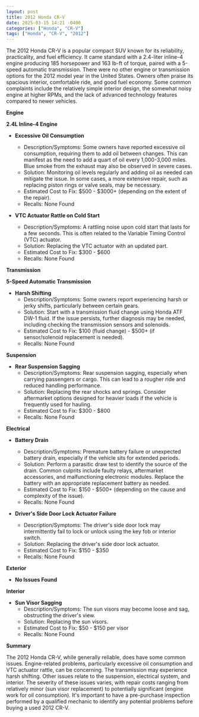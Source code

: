 ```yaml
---
layout: post
title: 2012 Honda CR-V
date: 2025-03-15 14:21 -0400
categories: ["Honda", "CR-V"]
tags: ["Honda", "CR-V", "2012"]
---
```

The 2012 Honda CR-V is a popular compact SUV known for its reliability, practicality, and fuel efficiency. It came standard with a 2.4-liter inline-4 engine producing 185 horsepower and 163 lb-ft of torque, paired with a 5-speed automatic transmission. There were no other engine or transmission options for the 2012 model year in the United States. Owners often praise its spacious interior, comfortable ride, and good fuel economy. Some common complaints include the relatively simple interior design, the somewhat noisy engine at higher RPMs, and the lack of advanced technology features compared to newer vehicles.

**Engine**

**2.4L Inline-4 Engine**
* **Excessive Oil Consumption**
    * Description/Symptoms: Some owners have reported excessive oil consumption, requiring them to add oil between changes. This can manifest as the need to add a quart of oil every 1,000-3,000 miles. Blue smoke from the exhaust may also be observed in severe cases.
    * Solution: Monitoring oil levels regularly and adding oil as needed can mitigate the issue. In some cases, a more extensive repair, such as replacing piston rings or valve seals, may be necessary.
    * Estimated Cost to Fix: $500 - $3000+ (depending on the extent of the repair).
    * Recalls: None Found

* **VTC Actuator Rattle on Cold Start**
    * Description/Symptoms: A rattling noise upon cold start that lasts for a few seconds. This is often related to the Variable Timing Control (VTC) actuator.
    * Solution: Replacing the VTC actuator with an updated part.
    * Estimated Cost to Fix: $300 - $600
    * Recalls: None Found

**Transmission**

**5-Speed Automatic Transmission**
* **Harsh Shifting**
    * Description/Symptoms: Some owners report experiencing harsh or jerky shifts, particularly between certain gears.
    * Solution: Start with a transmission fluid change using Honda ATF DW-1 fluid. If the issue persists, further diagnosis may be needed, including checking the transmission sensors and solenoids.
    * Estimated Cost to Fix: $100 (fluid change) - $500+ (if sensor/solenoid replacement is needed).
    * Recalls: None Found

**Suspension**

* **Rear Suspension Sagging**
    * Description/Symptoms: Rear suspension sagging, especially when carrying passengers or cargo. This can lead to a rougher ride and reduced handling performance.
    * Solution: Replacing the rear shocks and springs. Consider aftermarket options designed for heavier loads if the vehicle is frequently used for hauling.
    * Estimated Cost to Fix: $300 - $800
    * Recalls: None Found

**Electrical**

* **Battery Drain**
    * Description/Symptoms: Premature battery failure or unexpected battery drain, especially if the vehicle sits for extended periods.
    * Solution: Perform a parasitic draw test to identify the source of the drain. Common culprits include faulty relays, aftermarket accessories, and malfunctioning electronic modules. Replace the battery with an appropriate replacement battery as needed.
    * Estimated Cost to Fix: $150 - $500+ (depending on the cause and complexity of the issue).
    * Recalls: None Found

* **Driver's Side Door Lock Actuator Failure**
    * Description/Symptoms: The driver's side door lock may intermittently fail to lock or unlock using the key fob or interior switch.
    * Solution: Replacing the driver's side door lock actuator.
    * Estimated Cost to Fix: $150 - $350
    * Recalls: None Found

**Exterior**

* **No Issues Found**

**Interior**

* **Sun Visor Sagging**
    * Description/Symptoms: The sun visors may become loose and sag, obstructing the driver's view.
    * Solution: Replacing the sun visors.
    * Estimated Cost to Fix: $50 - $150 per visor
    * Recalls: None Found

**Summary**

The 2012 Honda CR-V, while generally reliable, does have some common issues. Engine-related problems, particularly excessive oil consumption and VTC actuator rattle, can be concerning. The transmission may experience harsh shifting. Other issues relate to the suspension, electrical system, and interior. The severity of these issues varies, with repair costs ranging from relatively minor (sun visor replacement) to potentially significant (engine work for oil consumption). It's important to have a pre-purchase inspection performed by a qualified mechanic to identify any potential problems before buying a used 2012 CR-V.

